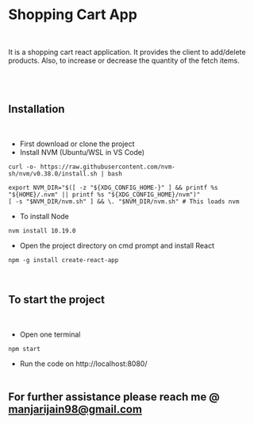 # Shopping Cart App
<br>

It is a shopping cart react application. It provides the client to add/delete products. Also, to increase or decrease the quantity of the fetch items.

<br>
<br>

## Installation
<br>

- First download or clone the project
- Install NVM (Ubuntu/WSL in VS Code)

```
curl -o- https://raw.githubusercontent.com/nvm-sh/nvm/v0.38.0/install.sh | bash

export NVM_DIR="$([ -z "${XDG_CONFIG_HOME-}" ] && printf %s "${HOME}/.nvm" || printf %s "${XDG_CONFIG_HOME}/nvm")"
[ -s "$NVM_DIR/nvm.sh" ] && \. "$NVM_DIR/nvm.sh" # This loads nvm
```

- To install Node

```
nvm install 10.19.0
```

- Open the project directory on cmd prompt and install React
``` 
npm -g install create-react-app
```

<br>

## To start the project
<br>

- Open one terminal
```
npm start
```

- Run the code on http://localhost:8080/
<br><br>

## For further assistance please reach me @ manjarijain98@gmail.com